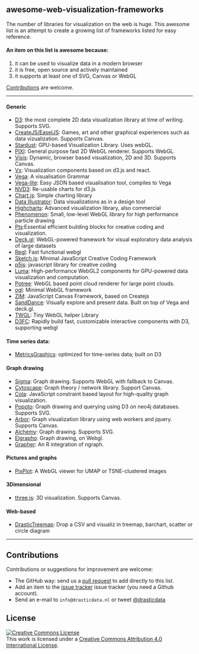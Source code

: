 ## awesome-web-visualization-frameworks
The number of libraries for visualization on the web is huge.
This awesome list is an attempt to create a growing list of frameworks listed for easy reference.

#### An item on this list is awesome because:
1. it can be used to visualize data in a modern browser
2. it is free, open source and actively maintained
3. it supports at least one of SVG, Canvas or WebGL

[Contributions](#contributions) are welcome.

*****

#### Generic
- [D3](https://d3js.org/): the most complete 2D data visualization library at time of writing. Supports SVG.
- [CreateJS/EaselJS](https://createjs.com/easeljs): Games, art and other graphical experiences such as data vizualization. Supports Canvas.
- [Stardust](https://stardustjs.github.io/): GPU-based Visualization Library. Uses webGL.
- [PIXI](http://www.pixijs.com/): General purpose fast 2D WebGL renderer. Supports WebGL.
- [Visjs](http://visjs.org/): Dynamic, browser based visualization, 2D and 3D. Supports Canvas.
- [Vx](https://vx-demo.now.sh/): Visualization components based on d3.js and react.
- [Vega](https://vega.github.io/vega/): A visualisation Grammar
- [Vega-lite](https://vega.github.io/vega-lite/): Easy JSON based visualisation tool, compiles to Vega
- [NVD3](http://nvd3.org/): Re-usable charts for d3.js
- [Chart.js](http://www.chartjs.org/): Simple charting library
- [Data Illustrator](http://www.data-illustrator.com/): Data visualizations as in a design tool
- [Highcharts](https://www.highcharts.com/): Advanced visualization library, also commercial
- [Phenomenon](https://github.com/vaneenige/phenomenon): Small, low-level WebGL library for high performance particle drawing
- [Pts](https://ptsjs.org/):Essential efficient building blocks for creative coding and visualization.
- [Deck.gl](http://deck.gl): WebGL-powered framework for visual exploratory data analysis of large datasets
- [Regl](https://github.com/regl-project/regl): Fast functional webgl
- [Sketch.js](http://soulwire.github.io/sketch.js/): Minimal JavaScript Creative Coding Framework
- [p5js](https://p5js.org/): javascript library for creative coding 
- [Luma](https://luma.gl): High-performance WebGL2 components for GPU-powered data visualization and computation.
- [Potree](http://www.potree.org/): WebGL based point cloud renderer for large point clouds.
- [ogl](https://github.com/oframe/ogl): Minimal WebGL framework
- [ZIM](https://zimjs.com): JavaScript Canvas Framework, based on Createjs
- [SandDance](https://sanddance.js.org/): Visually explore and present data. Built on top of Vega and deck.gl.
- [TWGL](https://github.com/greggman/twgl.js): Tiny WebGL helper Library
- [D3FC](https://d3fc.io/): Rapidly build fast, customizable interactive components with D3, supporting webgl

#### Time series data:
- [MetricsGraphics](https://metricsgraphicsjs.org/): optimized for time-series data; built on D3



#### Graph drawing
- [Sigma](http://sigmajs.org/): Graph drawing. Supports WebGL with fallback to Canvas.
- [Cytoscape](http://js.cytoscape.org/): Graph theory / network library. Support Canvas.
- [Cola](http://ialab.it.monash.edu/webcola/): JavaScript constraint based layout for high-quality graph visualization.
- [Popoto](http://www.popotojs.com/): Graph drawing and querying using D3 on neo4j databases. Supports SVG.
- [Arbor](http://arborjs.org/): Graph visualization library using web workers and jquery. Supports Canvas.
- [Alchemy](http://graphalchemist.github.io/Alchemy/#/): Graph drawing. Supports SVG.
- [Elgrapho](https://www.elgrapho.com/): Graph drawing, on Webgl.
- [Grapher](https://grapher.network/): An R integration of ngraph.

#### Pictures and graphs
 - [PixPlot](https://github.com/YaleDHLab/pix-plot): A WebGL viewer for UMAP or TSNE-clustered images

#### 3Dimensional
- [three.js](https://threejs.org/): 3D visualization. Supports Canvas.

#### Web-based
- [DrasticTreemap](https://www.drasticdata.nl/treemapping.htm): Drop a CSV and visualiz in treemap, barchart, scatter or circle diagram



*****

## Contributions

Contributions or suggestions for improvement are welcome:

- The GitHub way: send us a [pull request](https://help.github.com/articles/creating-a-pull-request/) to add directly to this list.
- Add an item to the
  [issue tracker](https://github.com/SNStatComp/awesome-web-visualization-libraries/issues)
issue tracker (you need a Github account).
- Send an e-mail to `info@drasticdata.nl` or tweet [\@drasticdata](https://twitter.com/drasticdata)


## License

[![Creative Commons License](https://i.creativecommons.org/l/by/4.0/88x31.png)](http://creativecommons.org/licenses/by/4.0/)  
This work is licensed under a [Creative Commons Attribution 4.0 International License](http://creativecommons.org/licenses/by/4.0/).